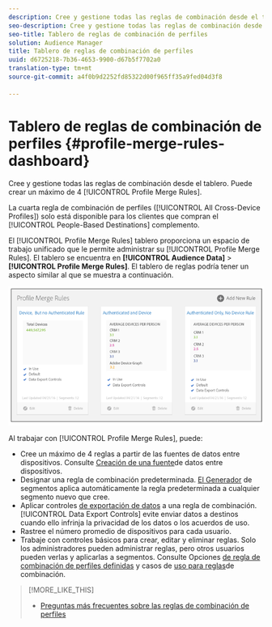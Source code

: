 ```yaml
---
description: Cree y gestione todas las reglas de combinación desde el tablero. Puede crear un máximo de 4 reglas de combinación de perfiles.
seo-description: Cree y gestione todas las reglas de combinación desde el tablero. Puede crear un máximo de 4 reglas de combinación de perfiles.
seo-title: Tablero de reglas de combinación de perfiles
solution: Audience Manager
title: Tablero de reglas de combinación de perfiles
uuid: d6725218-7b36-4653-9900-d67b5f7702a0
translation-type: tm+mt
source-git-commit: a4f0b9d2252fd85322d00f965ff35a9fed04d3f8

---
```



# Tablero de reglas de combinación de perfiles {#profile-merge-rules-dashboard}

Cree y gestione todas las reglas de combinación desde el tablero. Puede crear un máximo de 4 [!UICONTROL Profile Merge Rules].

La cuarta regla de combinación de perfiles ([!UICONTROL All Cross-Device Profiles]) solo está disponible para los clientes que compran el [!UICONTROL People-Based Destinations] complemento.

El [!UICONTROL Profile Merge Rules] tablero proporciona un espacio de trabajo unificado que le permite administrar su [!UICONTROL Profile Merge Rules]. El tablero se encuentra en **[!UICONTROL Audience Data]** &gt; **[!UICONTROL Profile Merge Rules]**. El tablero de reglas podría tener un aspecto similar al que se muestra a continuación.

![](assets/profile-dashboard.png)

Al trabajar con [!UICONTROL Profile Merge Rules], puede:

* Cree un máximo de 4 reglas a partir de las fuentes de datos entre dispositivos. Consulte [Creación de una fuente](merge-rules-start.md#create-data-source)de datos entre dispositivos.
* Designar una regla de combinación predeterminada. [El Generador](../segments/segment-builder.md) de segmentos aplica automáticamente la regla predeterminada a cualquier segmento nuevo que cree.
* Aplicar controles [de exportación de datos](../data-export-controls.md) a una regla de combinación. [!UICONTROL Data Export Controls] evite enviar datos a destinos cuando ello infrinja la privacidad de los datos o los acuerdos de uso.
* Rastree el número promedio de dispositivos para cada usuario.
* Trabaje con controles básicos para crear, editar y eliminar reglas. Solo los administradores pueden administrar reglas, pero otros usuarios pueden verlas y aplicarlas a segmentos. Consulte Opciones [de regla de combinación de perfiles definidas](merge-rule-definitions.md) y casos de [uso para reglas](merge-rule-targeting-options.md)de combinación.

>[!MORE_LIKE_THIS]
>
>* [Preguntas más frecuentes sobre las reglas de combinación de perfiles](../../faq/faq-profile-merge.md)

